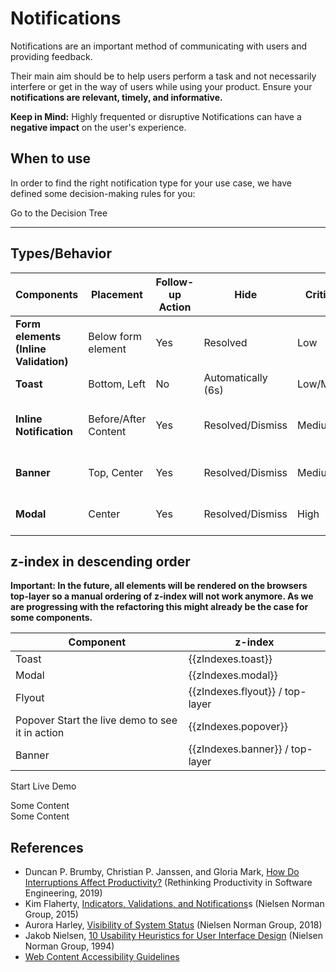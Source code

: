 # Notifications

Notifications are an important method of communicating with users and providing feedback.

Their main aim should be to help users perform a task and not necessarily interfere or get in the way of users while
using your product. Ensure your **notifications are relevant, timely, and informative.**

**Keep in Mind:** Highly frequented or disruptive Notifications can have a **negative impact** on the user's experience.

<TableOfContents></TableOfContents>

## When to use

In order to find the right notification type for your use case, we have defined some decision-making rules for you:

<p-link :theme="this.$store.getters.storefrontTheme" href="patterns/notifications/decision-tree" variant="primary">Go to
the Decision Tree</p-link>

---

## Types/Behavior

| Components                            | Placement            | Follow-up Action | Hide               | Criticality | States                           |
| ------------------------------------- | -------------------- | ---------------- | ------------------ | ----------- | -------------------------------- |
| **Form elements (Inline Validation)** | Below form element   | Yes              | Resolved           | Low         | Success, Error                   |
| **Toast**                             | Bottom, Left         | No               | Automatically (6s) | Low/Medium  | Neutral, Success                 |
| **Inline Notification**               | Before/After Content | Yes              | Resolved/Dismiss   | Medium      | Neutral, Success, Warning, Error |
| **Banner**                            | Top, Center          | Yes              | Resolved/Dismiss   | Medium/High | Neutral, Warning, Error          |
| **Modal**                             | Center               | Yes              | Resolved/Dismiss   | High        | Neutral, Warning, Error          |

## z-index in descending order

**Important: In the future, all elements will be rendered on the browsers top-layer so a manual ordering of z-index will
not work anymore. As we are progressing with the refactoring this might already be the case for some components.**

| Component                                                                                                                         | z-index                         |
| --------------------------------------------------------------------------------------------------------------------------------- | ------------------------------- |
| Toast                                                                                                                             | {{zIndexes.toast}}              |
| Modal                                                                                                                             | {{zIndexes.modal}}              |
| Flyout                                                                                                                            | {{zIndexes.flyout}} / top-layer |
| Popover <p-popover :theme="this.$store.getters.storefrontTheme" ref="popover">Start the live demo to see it in action</p-popover> | {{zIndexes.popover}}            |
| Banner                                                                                                                            | {{zIndexes.banner}} / top-layer |

<p-button :theme="this.$store.getters.storefrontTheme" v-on:click="startDemo()">Start Live Demo</p-button>

<!-- shared across playgrounds -->

<p-toast :theme="this.$store.getters.storefrontTheme" ref="toast"></p-toast>

<div>  
  <p-modal :theme="this.$store.getters.storefrontTheme" ref="modal" heading="Some Heading" :open="isModalOpen">
    <p-text :theme="this.$store.getters.storefrontTheme">Some Content</p-text>
  </p-modal>
</div>

<div>  
  <p-flyout :theme="this.$store.getters.storefrontTheme" ref="flyout" :open="isFlyoutOpen">
    <p-text :theme="this.$store.getters.storefrontTheme">Some Content</p-text>
  </p-flyout>
</div>

## References

- Duncan P. Brumby, Christian P. Janssen, and Gloria Mark,
  [How Do Interruptions Affect Productivity?](https://link.springer.com/chapter/10.1007/978-1-4842-4221-6_9) (Rethinking
  Productivity in Software Engineering, 2019)
- Kim Flaherty,
  [Indicators, Validations, and Notifications](https://nngroup.com/articles/indicators-validations-notifications)s
  (Nielsen Norman Group, 2015)
- Aurora Harley, [Visibility of System Status](https://nngroup.com/articles/visibility-system-status) (Nielsen Norman
  Group, 2018)
- Jakob Nielsen,
  [10 Usability Heuristics for User Interface Design](https://nngroup.com/articles/ten-usability-heuristics) (Nielsen
  Norman Group, 1994)
- [Web Content Accessibility Guidelines](https://w3.org/WAI/standards-guidelines/wcag)

<script lang="ts">import Vue from 'vue';
import Component from 'vue-class-component';
import {BANNER_Z_INDEX, FLYOUT_Z_INDEX, MODAL_Z_INDEX, POPOVER_Z_INDEX, TOAST_Z_INDEX} from '@porsche-design-system/components/src/constants';

@Component
export default class Code extends Vue {
  isModalOpen = false;
  isFlyoutOpen = false;
  isBannerOpen = false;
  toastCounter = 1;

  zIndexes = {
    toast: TOAST_Z_INDEX,
    modal: MODAL_Z_INDEX,
    flyout: FLYOUT_Z_INDEX,
    popover: POPOVER_Z_INDEX,
    banner: BANNER_Z_INDEX,
  };

  mounted() {
    this.$refs.modal.addEventListener('dismiss', () => this.isModalOpen = false);
    this.$refs.flyout.addEventListener('dismiss', () => this.isFlyoutOpen = false);
  }

  startDemo() {
    this.$refs.popover.shadowRoot.querySelector('button').click();
    this.$refs.toast.addMessage({ text: `Some message ${this.toastCounter}`});
    this.toastCounter++;
    this.isModalOpen = true;
    this.isFlyoutOpen = true; 
    if(!this.isBannerOpen){    
      this.openBanner();
    }
  };

  openBanner() {
    const el = document.createElement('p-banner'); 
    el.innerHTML = `
      <span slot="title">Some banner title</span>
      <span slot="description">Some banner description.</span>
    `;
    document.getElementById('app').append(el);

    this.isBannerOpen = true;
    el.theme = this.$store.getters.storefrontTheme;
    el.open = true;

    el.addEventListener('dismiss', () => {
      this.isBannerOpen = false;
      el.open = false;
    });
  };
}
</script>
